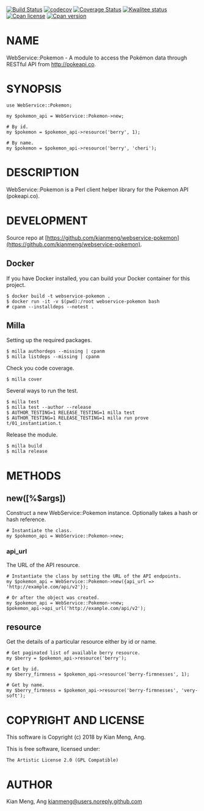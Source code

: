 [![Build Status](https://travis-ci.org/kianmeng/webservice-pokemon.svg?branch=master)](https://travis-ci.org/kianmeng/webservice-pokemon)
[![codecov](https://codecov.io/gh/kianmeng/webservice-pokemon/branch/master/graph/badge.svg)](https://codecov.io/gh/kianmeng/webservice-pokemon)
[![Coverage Status](https://coveralls.io/repos/kianmeng/webservice-pokemon/badge.svg?branch=master)](https://coveralls.io/r/kianmeng/webservice-pokemon?branch=master)
[![Kwalitee status](http://cpants.cpanauthors.org/dist/WebService-Pokemon.png)](http://cpants.charsbar.org/dist/overview/WebService-Pokemon)
[![Cpan license](https://img.shields.io/cpan/l/WebService-Pokemon.svg)](https://metacpan.org/release/WebService-Pokemon)
[![Cpan version](https://img.shields.io/cpan/v/WebService-Pokemon.svg)](https://metacpan.org/release/WebService-Pokemon)

# NAME

WebService::Pokemon - A module to access the Pokémon data through RESTful API
from http://pokeapi.co.

# SYNOPSIS

    use WebService::Pokemon;

    my $pokemon_api = WebService::Pokemon->new;

    # By id.
    my $pokemon = $pokemon_api->resource('berry', 1);

    # By name.
    my $pokemon = $pokemon_api->resource('berry', 'cheri');

# DESCRIPTION

WebService::Pokemon is a Perl client helper library for the Pokemon API (pokeapi.co).

# DEVELOPMENT

Source repo at [https://github.com/kianmeng/webservice-pokemon](https://github.com/kianmeng/webservice-pokemon).

## Docker

If you have Docker installed, you can build your Docker container for this
project.

    $ docker build -t webservice-pokemon .
    $ docker run -it -v $(pwd):/root webservice-pokemon bash
    # cpanm --installdeps --notest .

## Milla

Setting up the required packages.

    $ milla authordeps --missing | cpanm
    $ milla listdeps --missing | cpanm

Check you code coverage.

    $ milla cover

Several ways to run the test.

    $ milla test
    $ milla test --author --release
    $ AUTHOR_TESTING=1 RELEASE_TESTING=1 milla test
    $ AUTHOR_TESTING=1 RELEASE_TESTING=1 milla run prove t/01_instantiation.t

Release the module.

    $ milla build
    $ milla release

# METHODS

## new(\[%$args\])

Construct a new WebService::Pokemon instance. Optionally takes a hash or hash reference.

    # Instantiate the class.
    my $pokemon_api = WebService::Pokemon->new;

### api\_url

The URL of the API resource.

    # Instantiate the class by setting the URL of the API endpoints.
    my $pokemon_api = WebService::Pokemon->new({api_url => 'http://example.com/api/v2'});

    # Or after the object was created.
    my $pokemon_api = WebService::Pokemon->new;
    $pokemon_api->api_url('http://example.com/api/v2');

## resource

Get the details of a particular resource either by id or name.

    # Get paginated list of available berry resource.
    my $berry = $pokemon_api->resource('berry');

    # Get by id.
    my $berry_firmness = $pokemon_api->resource('berry-firmnesses', 1);

    # Get by name.
    my $berry_firmness = $pokemon_api->resource('berry-firmnesses', 'very-soft');

# COPYRIGHT AND LICENSE

This software is Copyright (c) 2018 by Kian Meng, Ang.

This is free software, licensed under:

    The Artistic License 2.0 (GPL Compatible)

# AUTHOR

Kian Meng, Ang <kianmeng@users.noreply.github.com>

